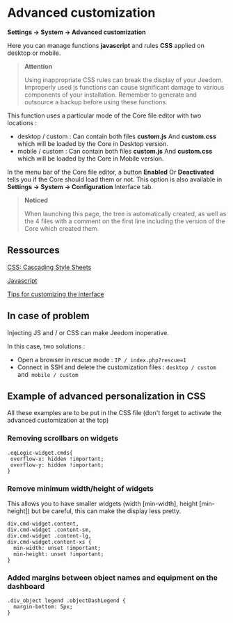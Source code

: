 # Advanced customization
**Settings → System → Advanced customization**

Here you can manage functions **javascript** and rules **CSS** applied on desktop or mobile.

> **Attention**
>
> Using inappropriate CSS rules can break the display of your Jeedom. Improperly used js functions can cause significant damage to various components of your installation. Remember to generate and outsource a backup before using these functions.

This function uses a particular mode of the Core file editor with two locations :

- desktop / custom : Can contain both files **custom.js** And **custom.css** which will be loaded by the Core in Desktop version.
- mobile / custom : Can contain both files **custom.js** And **custom.css** which will be loaded by the Core in Mobile version.

In the menu bar of the Core file editor, a button **Enabled** Or **Deactivated** tells you if the Core should load them or not. This option is also available in **Settings → System → Configuration** Interface tab.

> **Noticed**
>
> When launching this page, the tree is automatically created, as well as the 4 files with a comment on the first line including the version of the Core which created them.

## Ressources

[CSS: Cascading Style Sheets](https://developer.mozilla.org/en-US/docs/Web/CSS)

[Javascript](https://developer.mozilla.org/en-US/docs/Web/JavaScript)

[Tips for customizing the interface](https://kiboost.github.io/jeedom_docs/jeedomV4Tips/Interface/)

## In case of problem

Injecting JS and / or CSS can make Jeedom inoperative.

In this case, two solutions :

- Open a browser in rescue mode : `IP / index.php?rescue=1`
- Connect in SSH and delete the customization files : `desktop / custom` and` mobile / custom`

## Example of advanced personalization in CSS

All these examples are to be put in the CSS file (don't forget to activate the advanced customization at the top)

### Removing scrollbars on widgets

```
.eqLogic-widget.cmds{
 overflow-x: hidden !important;
 overflow-y: hidden !important;
}
```

### Remove minimum width/height of widgets

This allows you to have smaller widgets (width [min-width], height [min-height]) but be careful, this can make the display less pretty.

```
div.cmd-widget.content,
div.cmd-widget .content-sm,
div.cmd-widget .content-lg,
div.cmd-widget.content-xs {
  min-width: unset !important;
  min-height: unset !important;
}
```

### Added margins between object names and equipment on the dashboard 

```
.div_object legend .objectDashLegend {
  margin-bottom: 5px;
}
```
